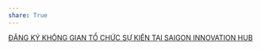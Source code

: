 ```yaml
---
share: True
---
```

[ĐĂNG KÝ KHÔNG GIAN TỔ CHỨC SỰ KIÊN TẠI SAIGON INNOVATION HUB](https://docs.google.com/forms/d/e/1FAIpQLSfz1lomgDat1vvczqrvg-Tj6ZynGXVcZj-Ln82GmJEm8t7E8w/viewform)